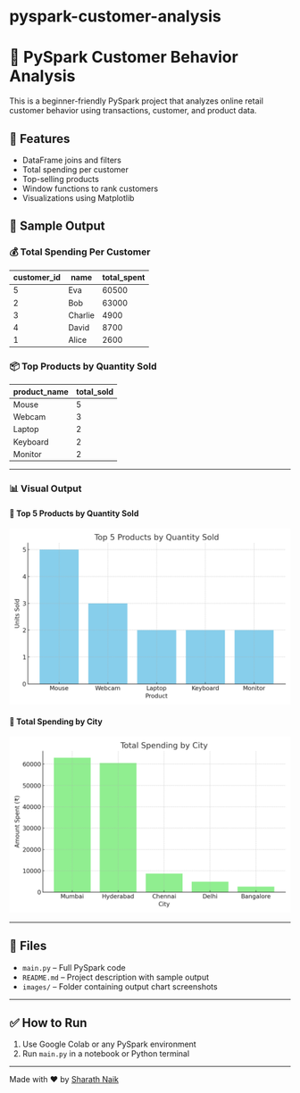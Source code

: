 # pyspark-customer-analysis
# 🛒 PySpark Customer Behavior Analysis

This is a beginner-friendly PySpark project that analyzes online retail customer behavior using transactions, customer, and product data.

## 📌 Features
- DataFrame joins and filters
- Total spending per customer
- Top-selling products
- Window functions to rank customers
- Visualizations using Matplotlib

## 🧪 Sample Output

### 💰 Total Spending Per Customer
| customer_id | name    | total_spent |
|-------------|---------|-------------|
| 5           | Eva     | 60500       |
| 2           | Bob     | 63000       |
| 3           | Charlie | 4900        |
| 4           | David   | 8700        |
| 1           | Alice   | 2600        |

### 📦 Top Products by Quantity Sold
| product_name | total_sold |
|--------------|------------|
| Mouse        | 5          |
| Webcam       | 3          |
| Laptop       | 2          |
| Keyboard     | 2          |
| Monitor      | 2          |

---

### 📊 Visual Output

#### 🔹 Top 5 Products by Quantity Sold

![Top Products](top_products_chart.png)

#### 🔹 Total Spending by City

![City Spending](city_spending_chart.png)

---

## 📂 Files
- `main.py` – Full PySpark code
- `README.md` – Project description with sample output
- `images/` – Folder containing output chart screenshots

---

## ✅ How to Run
1. Use Google Colab or any PySpark environment
2. Run `main.py` in a notebook or Python terminal

---

Made with ❤️ by [Sharath Naik](https://www.linkedin.com/in/:sharathnaikBC)
